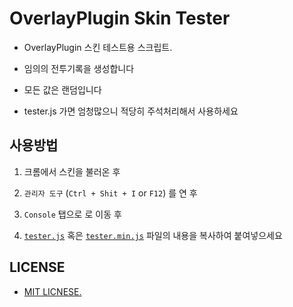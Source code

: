# OverlayPlugin Skin Tester

- OverlayPlugin 스킨 테스트용 스크립트.

- 임의의 전투기록을 생성합니다

- 모든 값은 랜덤입니다

- tester.js 가면 엄청많으니 적당히 주석처리해서 사용하세요

## 사용방법

1. 크롬에서 스킨을 불러온 후

2. `관리자 도구` (`Ctrl + Shit + I` or `F12`) 를 연 후

3. `Console` 탭으로 로 이동 후

4. [`tester.js`](tester.js)  혹은 [`tester.min.js`](tester.min.js) 파일의 내용을 복사하여 붙여넣으세요

## LICENSE

- [MIT LICNESE.](LICENSE.md)
